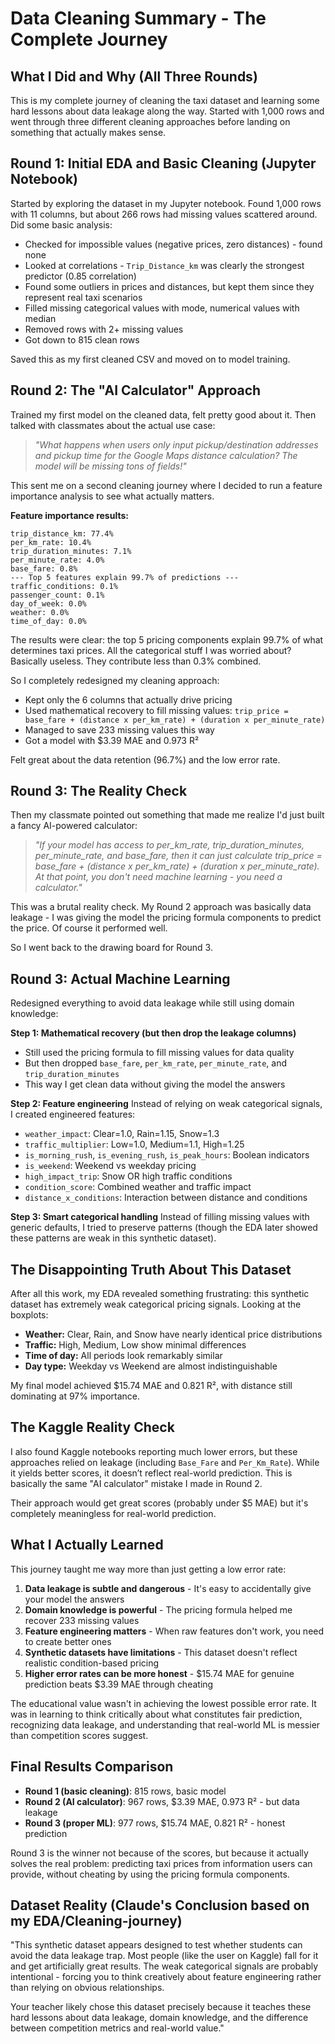 # Data Cleaning Summary - The Complete Journey

## What I Did and Why (All Three Rounds)

This is my complete journey of cleaning the taxi dataset and learning some hard lessons about data leakage along the way. Started with 1,000 rows and went through three different cleaning approaches before landing on something that actually makes sense.

## Round 1: Initial EDA and Basic Cleaning (Jupyter Notebook)

Started by exploring the dataset in my Jupyter notebook. Found 1,000 rows with 11 columns, but about 266 rows had missing values scattered around. Did some basic analysis:

- Checked for impossible values (negative prices, zero distances) - found none
- Looked at correlations - `Trip_Distance_km` was clearly the strongest predictor (0.85 correlation)
- Found some outliers in prices and distances, but kept them since they represent real taxi scenarios
- Filled missing categorical values with mode, numerical values with median
- Removed rows with 2+ missing values
- Got down to 815 clean rows

Saved this as my first cleaned CSV and moved on to model training.

## Round 2: The "AI Calculator" Approach

Trained my first model on the cleaned data, felt pretty good about it. Then talked with classmates about the actual use case:
> *"What happens when users only input pickup/destination addresses and pickup time for the Google Maps distance calculation? The model will be missing tons of fields!"*

This sent me on a second cleaning journey where I decided to run a feature importance analysis to see what actually matters.

**Feature importance results:**
```
trip_distance_km: 77.4%
per_km_rate: 10.4%
trip_duration_minutes: 7.1%
per_minute_rate: 4.0%
base_fare: 0.8%
--- Top 5 features explain 99.7% of predictions ---
traffic_conditions: 0.1%
passenger_count: 0.1%
day_of_week: 0.0%
weather: 0.0%
time_of_day: 0.0%
```

The results were clear: the top 5 pricing components explain 99.7% of what determines taxi prices. All the categorical stuff I was worried about? Basically useless. They contribute less than 0.3% combined.

So I completely redesigned my cleaning approach:
- Kept only the 6 columns that actually drive pricing
- Used mathematical recovery to fill missing values: `trip_price = base_fare + (distance x per_km_rate) + (duration x per_minute_rate)`
- Managed to save 233 missing values this way
- Got a model with $3.39 MAE and 0.973 R²

Felt great about the data retention (96.7%) and the low error rate.

## Round 3: The Reality Check 

Then my classmate pointed out something that made me realize I'd just built a fancy AI-powered calculator:
> *"If your model has access to per_km_rate, trip_duration_minutes, per_minute_rate, and base_fare, then it can just calculate trip_price = base_fare + (distance x per_km_rate) + (duration x per_minute_rate). At that point, you don't need machine learning - you need a calculator."*

This was a brutal reality check. My Round 2 approach was basically data leakage - I was giving the model the pricing formula components to predict the price. Of course it performed well.

So I went back to the drawing board for Round 3.

## Round 3: Actual Machine Learning

Redesigned everything to avoid data leakage while still using domain knowledge:

**Step 1: Mathematical recovery (but then drop the leakage columns)**
- Still used the pricing formula to fill missing values for data quality
- But then dropped `base_fare`, `per_km_rate`, `per_minute_rate`, and `trip_duration_minutes`
- This way I get clean data without giving the model the answers

**Step 2: Feature engineering**
Instead of relying on weak categorical signals, I created engineered features:
- `weather_impact`: Clear=1.0, Rain=1.15, Snow=1.3
- `traffic_multiplier`: Low=1.0, Medium=1.1, High=1.25  
- `is_morning_rush`, `is_evening_rush`, `is_peak_hours`: Boolean indicators
- `is_weekend`: Weekend vs weekday pricing
- `high_impact_trip`: Snow OR high traffic conditions
- `condition_score`: Combined weather and traffic impact
- `distance_x_conditions`: Interaction between distance and conditions

**Step 3: Smart categorical handling**
Instead of filling missing values with generic defaults, I tried to preserve patterns (though the EDA later showed these patterns are weak in this synthetic dataset).

## The Disappointing Truth About This Dataset

After all this work, my EDA revealed something frustrating: this synthetic dataset has extremely weak categorical pricing signals. Looking at the boxplots:
- **Weather:** Clear, Rain, and Snow have nearly identical price distributions
- **Traffic:** High, Medium, Low show minimal differences  
- **Time of day:** All periods look remarkably similar
- **Day type:** Weekday vs Weekend are almost indistinguishable

My final model achieved $15.74 MAE and 0.821 R², with distance still dominating at 97% importance.

## The Kaggle Reality Check

I also found Kaggle notebooks reporting much lower errors, but these approaches relied on leakage (including `Base_Fare` and `Per_Km_Rate`). While it yields better scores, it doesn’t reflect real-world prediction. This is basically the same "AI calculator" mistake I made in Round 2.

Their approach would get great scores (probably under $5 MAE) but it's completely meaningless for real-world prediction.

## What I Actually Learned

This journey taught me way more than just getting a low error rate:

1. **Data leakage is subtle and dangerous** - It's easy to accidentally give your model the answers
2. **Domain knowledge is powerful** - The pricing formula helped me recover 233 missing values
3. **Feature engineering matters** - When raw features don't work, you need to create better ones
4. **Synthetic datasets have limitations** - This dataset doesn't reflect realistic condition-based pricing
5. **Higher error rates can be more honest** - $15.74 MAE for genuine prediction beats $3.39 MAE through cheating

The educational value wasn't in achieving the lowest possible error rate. It was in learning to think critically about what constitutes fair prediction, recognizing data leakage, and understanding that real-world ML is messier than competition scores suggest.

## Final Results Comparison

- **Round 1 (basic cleaning)**: 815 rows, basic model
- **Round 2 (AI calculator)**: 967 rows, $3.39 MAE, 0.973 R² - but data leakage
- **Round 3 (proper ML)**: 977 rows, $15.74 MAE, 0.821 R² - honest prediction

Round 3 is the winner not because of the scores, but because it actually solves the real problem: predicting taxi prices from information users can provide, without cheating by using the pricing formula components.

## Dataset Reality (Claude's Conclusion based on my EDA/Cleaning-journey)

"This synthetic dataset appears designed to test whether students can avoid the data leakage trap. Most people (like the user on Kaggle) fall for it and get artificially great results. The weak categorical signals are probably intentional - forcing you to think creatively about feature engineering rather than relying on obvious relationships.

Your teacher likely chose this dataset precisely because it teaches these hard lessons about data leakage, domain knowledge, and the difference between competition metrics and real-world value."
